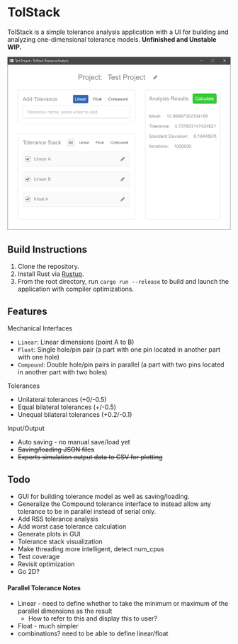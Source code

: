 # TolStack

TolStack is a simple tolerance analysis application with a UI for building and analyzing one-dimensional tolerance models. **Unfinished and Unstable WIP.**

![Screenshot](docs/screenshot.png)

## Build Instructions

1. Clone the repository.
2. Install Rust via [Rustup](https://www.rust-lang.org/tools/install).
3. From the root directory, run `cargo run --release` to build and launch the application with compiler optimizations.

## Features

Mechanical Interfaces

* `Linear`: Linear dimensions (point A to B)
* `Float`: Single hole/pin pair (a part with one pin located in another part with one hole)
* `Compound`: Double hole/pin pairs in parallel (a part with two pins located in another part with two holes)

Tolerances

* Unilateral tolerances (+0/-0.5)
* Equal bilateral tolerances (+/-0.5)
* Unequal bilateral tolerances (+0.2/-0.1)

Input/Output

* Auto saving - no manual save/load yet
* ~~Saving/loading JSON files~~
* ~~Exports simulation output data to CSV for plotting~~

## Todo

* GUI for building tolerance model as well as saving/loading.
* Generalize the Compound tolerance interface to instead allow any tolerance to be in parallel instead of serial only.
* Add RSS tolerance analysis
* Add worst case tolerance calculation
* Generate plots in GUI
* Tolerance stack visualization
* Make threading more intelligent, detect num_cpus
* Test coverage
* Revisit optimization
* Go 2D?

#### Parallel Tolerance Notes

* Linear - need to define whether to take the minimum or maximum of the parallel dimensions as the result
  * How to refer to this and display this to user?
* Float - much simpler
* combinations? need to be able to define linear/float 
